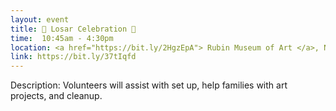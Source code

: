 ```yaml
---
layout: event
title: 🎊 Losar Celebration 🎉
time:  10:45am - 4:30pm
location: <a href="https://bit.ly/2HgzEpA"> Rubin Museum of Art </a>, New York
link: https://bit.ly/37tIqfd
---
```

Description: Volunteers will assist with set up, help families with art projects, and cleanup.
